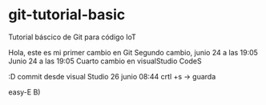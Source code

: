 
# git-tutorial-basic
Tutorial báscico de Git para código IoT

Hola, este es mi primer cambio en Git
Segundo cambio, junio 24 a las 19:05
Junio 24 a las 19:05 
Cuarto cambio en visualStudio CodeS

:D
commit desde visual Studio 26 junio 08:44
crtl +s -> guarda

easy-E B)